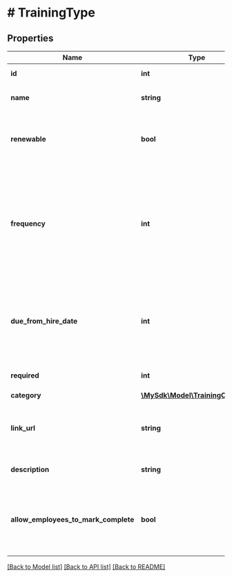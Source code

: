 # # TrainingType

## Properties

Name | Type | Description | Notes
------------ | ------------- | ------------- | -------------
**id** | **int** | The ID of the training | [optional]
**name** | **string** | Name of the training type. | [optional]
**renewable** | **bool** | If true, training will be renewed based off of frequency. | [optional]
**frequency** | **int** | The frequency is the (optional) amount of months between renewing trainings. Not valid if training are not renewable. | [optional]
**due_from_hire_date** | **int** | Number of days before the training is due for new hires. Not valid if training is not required. | [optional]
**required** | **int** | Is this a required training? | [optional]
**category** | [**\MySdk\Model\TrainingCategory**](TrainingCategory.md) |  | [optional]
**link_url** | **string** | Optional URL that can be included with a training. | [optional]
**description** | **string** | Description for the training. | [optional]
**allow_employees_to_mark_complete** | **bool** | Allows all employees who can view the training to be able to mark it complete. | [optional]

[[Back to Model list]](../../README.md#models) [[Back to API list]](../../README.md#endpoints) [[Back to README]](../../README.md)
